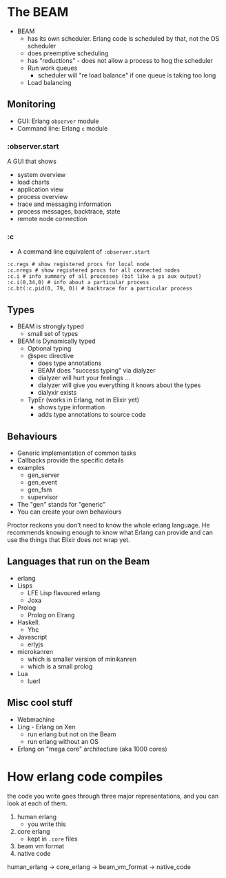 # The BEAM

- BEAM
    - has its own scheduler. Erlang code is scheduled by that, not the OS
      scheduler
    - does preemptive scheduling
    - has "reductions" - does not allow a process to hog the scheduler
    - Run work queues
        - scheduler will "re load balance" if one queue is taking too long
    - Load balancing

## Monitoring

- GUI: Erlang `observer` module
- Command line: Erlang `c` module

### :observer.start

A GUI that shows

- system overview
- load charts
- application view
- process overview
- trace and messaging information
- process messages, backtrace, state
- remote node connection

### :c

- A command line equivalent of `:observer.start`

```
:c.regs # show registered procs for local node
:c.nregs # show registered procs for all connected nodes
:c.i # info summary of all processes (bit like a ps aux output)
:c.i(0,34,0) # info about a particular process
:c.bt(:c.pid(0, 79, 0)) # backtrace for a particular process
```

## Types

- BEAM is strongly typed
    - small set of types
- BEAM is Dynamically typed
    - Optional typing
    - @spec directive
        - does type annotations
        - BEAM does "success typing" via dialyzer
        - dialyzer will hurt your feelings ...
        - dialyzer will give you everything it knows about the types
        - dialyxir exists
    - TypEr (works in Erlang, not in Elixir yet)
        - shows type information
        - adds type annotations to source code

## Behaviours

- Generic implementation of common tasks
- Callbacks provide the specific details
- examples
    - gen_server
    - gen_event
    - gen_fsm
    - supervisor
- The "gen" stands for "generic"
- You can create your own behaviours

Proctor reckons you don't need to know the whole erlang language. He recommends
knowing enough to know what Erlang can provide and can use the things that
Elixir does not wrap yet.

## Languages that run on the Beam

- erlang
- Lisps
    - LFE Lisp flavoured erlang
    - Joxa
- Prolog
    - Prolog on Elrang
- Haskell:
    - Yhc
- Javascript
    - erlyjs
- microkanren
    - which is smaller version of minikanren
    - which is a small prolog
- Lua
    - luerl

## Misc cool stuff

- Webmachine
- Ling - Erlang on Xen
    - run erlang but not on the Beam
    - run erlang without an OS
- Erlang on "mega core" architecture (aka 1000 cores)

# How erlang code compiles

the code you write goes through three major representations, and you can look at
each of them.

1. human erlang
    - you write this
1. core erlang
    - kept in `.core` files
1. beam vm format
1. native code

human_erlang -> core_erlang -> beam_vm_format -> native_code
